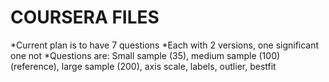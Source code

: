 COURSERA FILES
=================


*Current plan is to have 7 questions
*Each with 2 versions, one significant one not
*Questions are: Small sample (35), medium sample (100) (reference), large sample (200), axis scale, labels, outlier, bestfit
